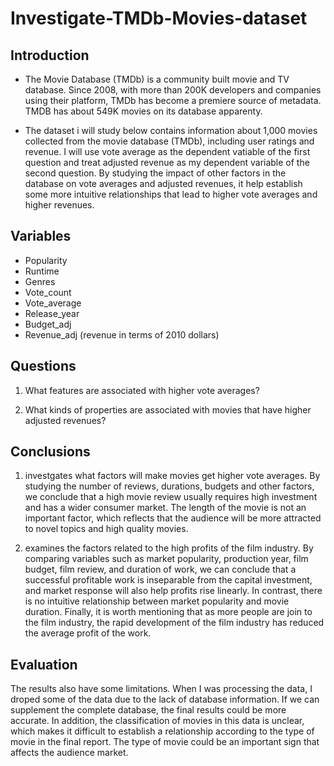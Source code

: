 # Investigate-TMDb-Movies-dataset

## Introduction
* The Movie Database (TMDb) is a community built movie and TV database. Since 2008, with more than 200K developers and companies using their platform, TMDb has become a premiere source of metadata. TMDB has about 549K movies on its database apparenty. 

* The dataset i will study below contains information about 1,000 movies collected from the movie database (TMDb), including user ratings and revenue. I will use vote average as the dependent vatiable of the first question and treat adjusted revenue as my dependent variable of the second question. By studying the impact of other factors in the database on vote averages and adjusted revenues, it help establish some more intuitive relationships that lead to higher vote averages and higher revenues.


## Variables
* Popularity
* Runtime
* Genres
* Vote_count
* Vote_average
* Release_year
* Budget_adj
* Revenue_adj (revenue in terms of 2010 dollars)

## Questions
1. What features are associated with higher vote averages?

2. What kinds of properties are associated with movies that have higher adjusted revenues?

## Conclusions
1. investgates what factors will make movies get higher vote averages. By studying the number of reviews, durations, budgets and other factors, we conclude that a high movie review usually requires high investment and has a wider consumer market. The length of the movie is not an important factor, which reflects that the audience will be more attracted to novel topics and high quality movies.

2. examines the factors related to the high profits of the film industry. By comparing variables such as market popularity, production year, film budget, film review, and duration of work, we can conclude that a successful profitable work is inseparable from the capital investment, and market response will also help profits rise linearly. In contrast, there is no intuitive relationship between market popularity and movie duration. Finally, it is worth mentioning that as more people are join to the film industry, the rapid development of the film industry has reduced the average profit of the work.

## Evaluation
The results also have some limitations. When I was processing the data, I droped some of the data due to the lack of database information. If we can supplement the complete database, the final results could be more accurate. In addition, the classification of movies in this data is unclear, which makes it difficult to establish a relationship according to the type of movie in the final report. The type of movie could be an important sign that affects the audience market.
